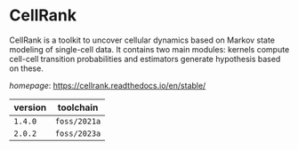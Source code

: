 # CellRank

CellRank is a toolkit to uncover cellular dynamics based on  Markov state modeling of single-cell data.  It contains two main modules: kernels compute cell-cell transition probabilities and estimators generate hypothesis based on these.

*homepage*: <https://cellrank.readthedocs.io/en/stable/>

version | toolchain
--------|----------
``1.4.0`` | ``foss/2021a``
``2.0.2`` | ``foss/2023a``
